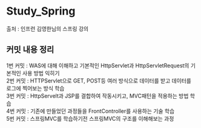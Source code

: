 # Study_Spring

출처 : 인프런 김영한님의 스프링 강의
<br />

## 커밋 내용 정리

1번 커밋 : WAS에 대해 이해하고 기본적인 HttpServlet과 HttpServletRequest의 기본적인 사용 방법 익히기 <br/>
2번 커밋 : HTTPServlet으로 GET, POST등 여러 방식으로 데이터를 받고 데이터를 로그에 찍어보는 방식 학습 <br/>
3번 커밋 : HttpServelt과 JSP를 결합하여 작동시키고, MVC패턴을 적용하는 방법 학습 <br/>
4번 커밋 : 기존에 만들었던 과정들을 FrontController를 사용하는 기술 학습 <br/>
5번 커밋 : 스프링MVC를 학습하기전 스프링MVC의 구조를 이해해보는 과정 <br/>